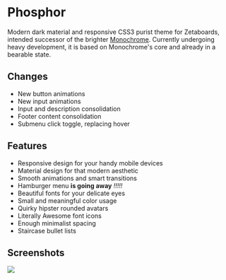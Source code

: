 # Phosphor
Modern dark material and responsive CSS3 purist theme for Zetaboards, intended successor of the brighter [Monochrome](https://github.com/Shou/Monochrome). Currently undergoing heavy development, it is based on Monochrome's core and already in a bearable state.

## Changes

* New button animations
* New input animations
* Input and description consolidation
* Footer content consolidation
* Submenu click toggle, replacing hover

## Features

* Responsive design for your handy mobile devices
* Material design for that modern aesthetic
* Smooth animations and smart transitions
* Hamburger menu **is going away** *!!!!!*
* Beautiful fonts for your delicate eyes
* Small and meaningful color usage
* Quirky hipster rounded avatars
* Literally Awesome font icons
* Enough minimalist spacing
* Staircase bullet lists

## Screenshots

<img src="http://i.imgur.com/kk3VDDN.png" />
